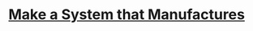# [Make a System that Manufactures](https://education.lego.com/en-us/lessons/ev3-dep/make-a-system-that-manufactures)
